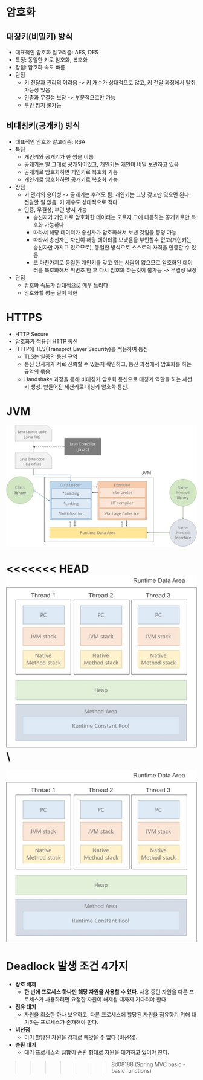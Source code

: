# 암호화
## 대칭키(비밀키) 방식
- 대표적인 암호화 알고리즘: AES, DES
- 특징: 동일한 키로 암호화, 복호화
- 장점: 암호화 속도 빠름
- 단점
	- 키 전달과 관리의 어려움 -> 키 개수가 상대적으로 많고, 키 전달 과정에서 탈취 가능성 있음
	- 인증과 무결성 보장 -> 부분적으로만 가능
	- 부인 방지 불가능
  

## 비대칭키(공개키) 방식
- 대표적인 암호화 알고리즘: RSA
- 특징
	- 개인키와 공개키가 한 쌍을 이룸
	- 공개키는 말 그대로 공개되어있고, 개인키는 개인이 비밀 보관하고 있음
	- 공개키로 암호화하면 개인키로 복호화 가능
	- 개인키로 암호화하면 공개키로 복호화 가능
- 장점
	- 키 관리의 용이성 -> 공개키는 뿌려도 됨. 개인키는 그냥 갖고만 있으면 된다. 전달할 일 없음. 키 개수도 상대적으로 적다.
	- 인증, 무결성, 부인 방지 가능
		- 송신자가 개인키로 암호화한 데이터는 오로지 그에 대응하는 공개키로만 복호화 가능하다
		- 따라서 해당 데이터가 송신자가 암호화해서 보낸 것임을 증명 가능
		- 따라서 송신자는 자신이 해당 데이터를 보냈음을 부인할수 없고(개인키는 송신자만 가지고 있으므로), 동일한 방식으로 스스로의 자격을 인증할 수 있음
		- 또 마찬가지로 동일한 개인키를 갖고 있는 사람이 없으므로 암호화된 데이터를 복호화해서 위변조 한 후 다시 암호화 하는것이 불가능 -> 무결성 보장
- 단점
	- 암호화 속도가 상대적으로 매우 느리다
	- 암호화할 평문 길이 제한


# HTTPS
- HTTP Secure
- 암호화가 적용된 HTTP 통신
- HTTP에 TLS(Transprot Layer Security)를 적용하여 통신
	- TLS는 일종의 통신 규약
	- 통신 당사자가 서로 신뢰할 수 있는지 확인하고, 통신 과정에서 암호화를 하는 규약의 묶음
	- Handshake 과정을 통해 비대칭키 암호화 통신으로 대칭키 역할을 하는 세션키 생성. 만들어진 세션키로 대칭키 암호화 통신.


# JVM
![](Pasted%20image%2020220605165029.png)

<<<<<<< HEAD
![](Pasted%20image%2020220605165353.png)\
=======
![](Pasted%20image%2020220605165353.png)

# Deadlock 발생 조건 4가지
-   **상호 배제**
    - **한 번에 프로세스 하나만 해당 자원을 사용할 수 있다**. 사용 중인 자원을 다른 프로세스가 사용하려면 요청한 자원이 해제될 때까지 기다려야 한다.
-   **점유 대기**
    - 자원을 최소한 하나 보유하고, 다른 프로세스에 할당된 자원을 점유하기 위해 대기하는 프로세스가 존재해야 한다.
-   **비선점**
    - 이미 할당된 자원을 강제로 빼앗을 수 없다 (비선점).
-   **순환 대기**
	- 대기 프로세스의 집합이 순환 형태로 자원을 대기하고 있어야 한다.
>>>>>>> 8d08188 (Spring MVC basic - basic functions)
